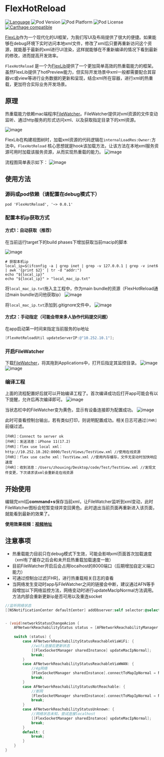 # FlexHotReload

[![Language](https://img.shields.io/badge/Language-%20Objective--C%20-orange.svg)](https://img.shields.io/badge/Language-%20Objective--C%20-orange.svg)
![Pod Version](https://img.shields.io/cocoapods/v/FlexHotReload.svg?style=flat)
![Pod Platform](https://img.shields.io/cocoapods/p/FlexHotReload.svg?style=flat)
![Pod License](https://img.shields.io/cocoapods/l/FlexHotReload.svg?style=flat)
[![Carthage compatible](https://img.shields.io/badge/Carthage-compatible-4BC51D.svg?style=flat)](https://github.com/Carthage/Carthage)

[FlexLib](https://github.com/zhenglibao/FlexLib)作为一个现代化的UI框架，为我们写UI及布局提供了很大的便捷。如果能够在debug环境下实时访问本地xml文件，修改了xml后只要再重新访问这个资源，就能基于最新的xml进行UI渲染，这样就能够在不重新编译的情况下看到最新的修改，进而提高开发效率。

`FlexHotReload` 是一个为[FlexLib](https://github.com/zhenglibao/FlexLib)提供了一个更加简单高效的热重载能力的框架。虽然FlexLib提供了hotPreview能力，但实际开发场景中xml一般都需要配合其容器vc或view等进行业务数据的更新和呈现，结合xml所在容器，进行xml的热重载，更加符合实际业务开发场景。

## 原理

热重载能力依赖mac端程序[FileWatcher](https://github.com/zhouxing5311/FileWatcher)。FileWatcher提供对xml资源的文件变动监听、通过http服务的形式访问xml、以及获取指定目录下的xml资源。

![image](./images/FileWatcher.jpg) 

FlexLib在构建视图树时，加载xml资源的代码逻辑在`internalLoadRes:Owner:`方法中。`FlexHotReload` 核心思想就是hook该加载方法，让该方法在本地xml服务资源可用时加载该服务资源，从而实现热重载的能力。
![image](./images/FlexNode_code.jpg)

流程图简单表示如下：
![image](./images/Flow.jpg)



## 使用方法

### 源码或pod依赖（请配置在debug模式下）

```
pod 'FlexHotReload', '~> 0.0.1'
```

### 配置本机ip获取方式

#### 方式1：自动获取（推荐）

在当前运行target下的build phases下增加获取当前macip的脚本

![image](./images/GetIP11.png)

```shell
# 获取本机ip
local_ip=$(ifconfig -a | grep inet | grep -v 127.0.0.1 | grep -v inet6 | awk '{print $2}' | tr -d "addr:")
echo "${local_ip}"
echo "${local_ip}" > "local_mac_ip.txt"
```

将`local_mac_ip.txt`拖入主工程中，作为main bundle的资源（FlexHotReload通过main bundle访问他获取ip）
![image](./images/GetIP12.jpg)

将`local_mac_ip.txt`添加到.gitignore文件中，
![image](./images/GetIP13.jpg)



#### 方式2：手动指定（可能会带来多人协作代码提交问题）

在app启动第一时间来指定当前服务的ip地址

```objective-c
[FlexHotReloadUtil updateServerIP:@"10.252.10.1"];
```



### 开启FileWatcher

下载[FileWatcher](https://github.com/zhouxing5311/FileWatcher)，将其拖到Applications中，打开后指定其监控目录。
![image](./images/FW11.jpg)
![image](./images/FW12.png)

### 编译工程
上面的流程配置好后就可以开始编译工程了。首次编译成功后打开app可能会有以下提醒，允许后再次编译即可。
![image](./images/Build11.jpg)

当状态栏中的FileWatcher变为黄色，显示有设备连接即为配置成功。
![image](./images/Build12.png)

此时可查看控制台输出，若有类似打印，则说明配置成功。相关日志可通过`[FHR]`前缀过滤。
```
[FHR]：Connect to server ok
[FHR]：发送消息：iPhone 11(17.2)
[FHR]：flex use local xml：http://10.252.10.202:8000/Test/Views/TestView.xml //使用在线资源
[FHR]：flex use cache xml：TestView.xml //使用内存缓存，文件无变动时加快响应速度
[FHR]：收到消息：/Users/zhouxing/Desktop/code/Test/TestView.xml //发现文件变更，下次请求该xml会重新走在线资源
```



## 开始使用

编辑完xml后**command+s**保存当前xml，让FileWatcher监听到xml变动，此时FileWatcher图标会短暂变绿并变回黄色。此时退出当前页面再重新进入该页面，就能看到最新的效果了。

**使用效果视频：[视频地址](https://github.com/zhouxing5311/FlexHotReload/raw/main/images/demo.mp4)**



## 注意事项

- 热重载能力目前只在debug模式下生效，可能会影响xml页面首次加载速度（xml有了缓存之后会和未开启热重载加载速度一致）
- 目前FileWatcher开启后会占用localhost的8000端口（后期增加自定义端口能力）
- 可通过控制台过滤[FHR]，进行热重载相关日志的查看
- 当网络发生变动时app与FileWatcher之间的链接会中断，建议通过AFN等手段增加以下网络监控方法，网络变动时进行updateMacIpNormal方法调用。方法内部会重新更新ip是否可用以及重连socket

```objective-c
//监听网络状态
[[NSNotificationCenter defaultCenter] addObserver:self selector:@selector(networkStatusChangeAcion) name:AFNetworkingReachabilityDidChangeNotification object:nil];


- (void)networkStatusChangeAcion {
    AFNetworkReachabilityStatus status = [AFNetworkReachabilityManager sharedManager].networkReachabilityStatus;
    
    switch (status) {
        case AFNetworkReachabilityStatusReachableViaWiFi: {
            //wifi连接后更新状态
            [[FlexSocketManager sharedInstance] updateMacIpNormal];
            break;
        }
        case AFNetworkReachabilityStatusReachableViaWWAN: {
            //4g网络
            [FlexSocketManager sharedInstance].connectToMapIpNormal = NO;
            break;
        }
        case AFNetworkReachabilityStatusNotReachable: {
            //断网
            [FlexSocketManager sharedInstance].connectToMapIpNormal = NO;
            break;
        }
        case AFNetworkReachabilityStatusUnknown: {
            //网络状态未知，尝试连接localhost
            [[FlexSocketManager sharedInstance] updateMacIpNormal];
            break;
        }
        default: {
            break;
        }
    }
}
```